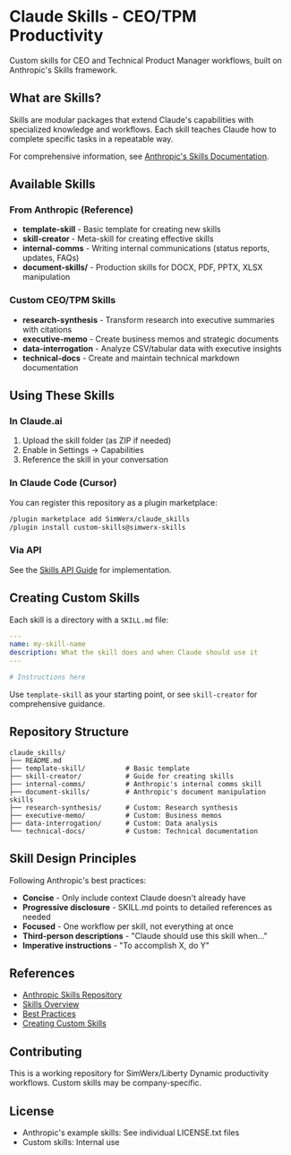 # Claude Skills - CEO/TPM Productivity

Custom skills for CEO and Technical Product Manager workflows, built on Anthropic's Skills framework.

## What are Skills?

Skills are modular packages that extend Claude's capabilities with specialized knowledge and workflows. Each skill teaches Claude how to complete specific tasks in a repeatable way.

For comprehensive information, see [Anthropic's Skills Documentation](https://support.claude.com/en/articles/12512198-how-to-create-custom-skills).

## Available Skills

### From Anthropic (Reference)
- **template-skill** - Basic template for creating new skills
- **skill-creator** - Meta-skill for creating effective skills
- **internal-comms** - Writing internal communications (status reports, updates, FAQs)
- **document-skills/** - Production skills for DOCX, PDF, PPTX, XLSX manipulation

### Custom CEO/TPM Skills
- **research-synthesis** - Transform research into executive summaries with citations
- **executive-memo** - Create business memos and strategic documents
- **data-interrogation** - Analyze CSV/tabular data with executive insights
- **technical-docs** - Create and maintain technical markdown documentation

## Using These Skills

### In Claude.ai
1. Upload the skill folder (as ZIP if needed)
2. Enable in Settings → Capabilities
3. Reference the skill in your conversation

### In Claude Code (Cursor)
You can register this repository as a plugin marketplace:
```bash
/plugin marketplace add SimWerx/claude_skills
/plugin install custom-skills@simwerx-skills
```

### Via API
See the [Skills API Guide](https://docs.anthropic.com/en/api/skills-guide) for implementation.

## Creating Custom Skills

Each skill is a directory with a `SKILL.md` file:

```yaml
---
name: my-skill-name
description: What the skill does and when Claude should use it
---

# Instructions here
```

Use `template-skill` as your starting point, or see `skill-creator` for comprehensive guidance.

## Repository Structure

```
claude_skills/
├── README.md
├── template-skill/          # Basic template
├── skill-creator/           # Guide for creating skills
├── internal-comms/          # Anthropic's internal comms skill
├── document-skills/         # Anthropic's document manipulation skills
├── research-synthesis/      # Custom: Research synthesis
├── executive-memo/          # Custom: Business memos
├── data-interrogation/      # Custom: Data analysis
└── technical-docs/          # Custom: Technical documentation
```

## Skill Design Principles

Following Anthropic's best practices:
- **Concise** - Only include context Claude doesn't already have
- **Progressive disclosure** - SKILL.md points to detailed references as needed
- **Focused** - One workflow per skill, not everything at once
- **Third-person descriptions** - "Claude should use this skill when..."
- **Imperative instructions** - "To accomplish X, do Y"

## References

- [Anthropic Skills Repository](https://github.com/anthropics/skills)
- [Skills Overview](https://docs.claude.com/en/docs/agents-and-tools/agent-skills/overview)
- [Best Practices](https://docs.claude.com/en/docs/agents-and-tools/agent-skills/best-practices)
- [Creating Custom Skills](https://support.claude.com/en/articles/12512198-how-to-create-custom-skills)

## Contributing

This is a working repository for SimWerx/Liberty Dynamic productivity workflows. Custom skills may be company-specific.

## License

- Anthropic's example skills: See individual LICENSE.txt files
- Custom skills: Internal use
